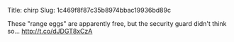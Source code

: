 Title: chirp
Slug: 1c469f8f87c35b8974bbac19936bd89c

These "range eggs" are apparently free, but the security guard didn't think so... <a href="http://t.co/dJDGT8xCzA">http://t.co/dJDGT8xCzA</a>
